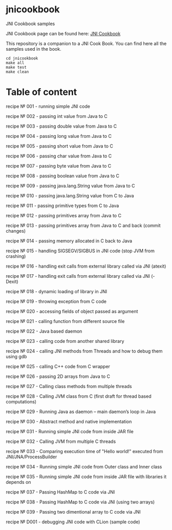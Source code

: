 # jnicookbook
JNI Cookbook samples

JNI Cookbook page can be found here: [JNI Cookbook](http://jnicookbook.owsiak.org)

This repository is a companion to a JNI Cook Book. You can find here all the samples used in the book.

    cd jnicookbook
    make all
    make test
    make clean

# Table of content

recipe № 001 - running simple JNI code

recipe № 002 - passing int value from Java to C

recipe № 003 - passing double value from Java to C

recipe № 004 - passing long value from Java to C

recipe № 005 - passing short value from Java to C

recipe № 006 - passing char value from Java to C

recipe № 007 - passing byte value from Java to C

recipe № 008 - passing boolean value from Java to C

recipe № 009 - passing java.lang.String value from Java to C

recipe № 010 - passing java.lang.String value from C to Java

recipe № 011 - passing primitive types from C to Java

recipe № 012 - passing primitives array from Java to C

recipe № 013 - passing primitives array from Java to C and back (commit changes)

recipe № 014 - passing memory allocated in C back to Java

recipe № 015 - handling SIGSEGV/SIGBUS in JNI code (stop JVM from crashing)

recipe № 016 - handling exit calls from external library called via JNI (atexit)

recipe № 017 - handling exit calls from external library called via JNI (-Dexit)

recipe № 018 - dynamic loading of library in JNI

recipe № 019 - throwing exception from C code

recipe № 020 - accessing fields of object passed as argument

recipe № 021 - calling function from different source file

recipe № 022 - Java based daemon

recipe № 023 - calling code from another shared library

recipe № 024 - calling JNI methods from Threads and how to debug them using gdb

recipe № 025 - calling C++ code from C wrapper

recipe № 026 - passing 2D arrays from Java to C

recipe № 027 - Calling class methods from multiple threads

recipe № 028 - Calling JVM class from C (first draft for thread based computations)

recipe № 029 - Running Java as daemon – main daemon’s loop in Java

recipe № 030 - Abstract method and native implementation

recipe № 031 - Running simple JNI code from inside JAR file

recipe № 032 - Calling JVM from multiple C threads

recipe № 033 - Comparing execution time of "Hello world!" executed from JNI/JNA/ProcessBuilder

recipe № 034 - Running simple JNI code from Outer class and Inner class

recipe № 035 - Running simple JNI code from inside JAR file with libraries it depends on

recipe № 037 - Passing HashMap to C code via JNI

recipe № 038 - Passing HashMap to C code via JNI (using two arrays)

recipe № 039 - Passing two dimentional array to C code via JNI

recipe № D001 - debugging JNI code with CLion (sample code)

